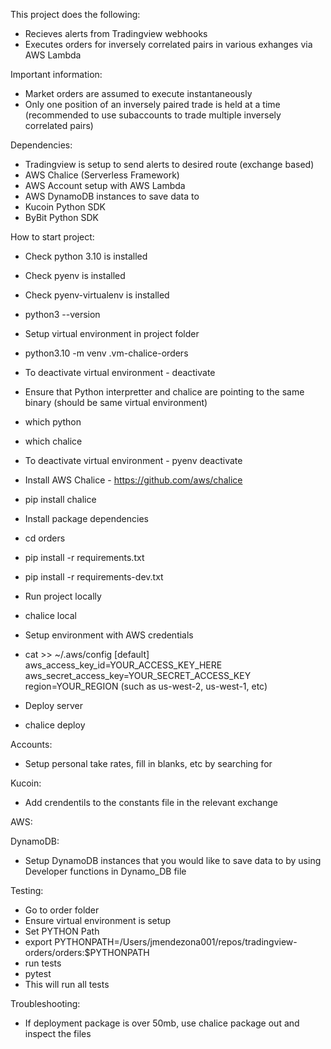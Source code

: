 This project does the following:

- Recieves alerts from Tradingview webhooks
- Executes orders for inversely correlated pairs in various exhanges via AWS Lambda

Important information:

- Market orders are assumed to execute instantaneously
- Only one position of an inversely paired trade is held at a time (recommended to use subaccounts to trade multiple inversely correlated pairs)

Dependencies:

- Tradingview is setup to send alerts to desired route (exchange based)
- AWS Chalice (Serverless Framework)
- AWS Account setup with AWS Lambda
- AWS DynamoDB instances to save data to
- Kucoin Python SDK
- ByBit Python SDK

How to start project:

- Check python 3.10 is installed
- Check pyenv is installed
- Check pyenv-virtualenv is installed
- python3 --version
- Setup virtual environment in project folder
- python3.10 -m venv .vm-chalice-orders
- To deactivate virtual environment - deactivate
- Ensure that Python interpretter and chalice are pointing to the same binary (should be same virtual environment)
- which python
- which chalice
- To deactivate virtual environment - pyenv deactivate
- Install AWS Chalice - https://github.com/aws/chalice
- pip install chalice
- Install package dependencies
- cd orders
- pip install -r requirements.txt
- pip install -r requirements-dev.txt
- Run project locally
- chalice local

- Setup environment with AWS credentials
- cat >> ~/.aws/config
  [default]
  aws_access_key_id=YOUR_ACCESS_KEY_HERE
  aws_secret_access_key=YOUR_SECRET_ACCESS_KEY
  region=YOUR_REGION (such as us-west-2, us-west-1, etc)
- Deploy server
- chalice deploy

Accounts:

- Setup personal take rates, fill in blanks, etc by searching for <insert>

Kucoin:

- Add crendentils to the constants file in the relevant exchange

AWS:

DynamoDB:

- Setup DynamoDB instances that you would like to save data to by using Developer functions in Dynamo_DB file

Testing:

- Go to order folder
- Ensure virtual environment is setup
- Set PYTHON Path
- export PYTHONPATH=/Users/jmendezona001/repos/tradingview-orders/orders:$PYTHONPATH
- run tests
- pytest
- This will run all tests

Troubleshooting:

- If deployment package is over 50mb, use chalice package out and inspect the files
